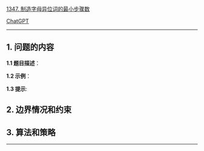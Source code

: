 [1347. 制造字母异位词的最小步骤数](https://leetcode.cn/problems/minimum-number-of-steps-to-make-two-strings-anagram)

[ChatGPT](chat.openai.com)

---

## 1. 问题的内容
**1.1 题目描述**：

**1.2 示例**：

**1.3 提示**:

## 2. 边界情况和约束


## 3. 算法和策略

---

